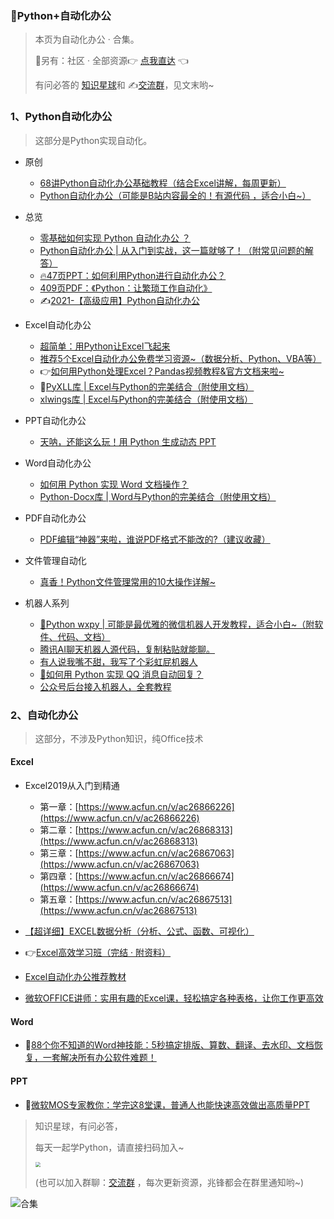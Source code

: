 ### 📱Python+自动化办公



> 本页为自动化办公 · 合集。
>
> 🎯另有：社区 · 全部资源👉 [点我直达](https://blog.csdn.net/weixin_42321517/article/details/113122547) 👈
>
> 有问必答的 [知识星球](https://mp.weixin.qq.com/s/PXNVFNsjAOgCmQ6QGalJPw)和 ✍️[交流群](https://mp.weixin.qq.com/s/oLSUxE1RwTFK5iJFb-jFgQ)，见文末哟~



### 1、Python自动化办公

> 这部分是Python实现自动化。

- 原创
  - [68讲Python自动化办公基础教程（结合Excel讲解，每周更新）](https://mp.weixin.qq.com/s/yOPqYtbfNzlraq0cj4OnRQ)
  - [Python自动化办公（可能是B站内容最全的！有源代码 ，适合小白~）](https://www.bilibili.com/video/BV1y54y1i78U)
- 总览
  - [零基础如何实现 Python 自动化办公 ？](https://mp.weixin.qq.com/s/mnwJhE8L6eoiKPpmYaHy-Q)
  - [Python自动化办公 | 从入门到实战，这一篇就够了！（附常见问题的解答）](https://www.bilibili.com/read/cv10304914)
  - [🔥47页PPT：如何利用Python进行自动化办公？](http://mp.weixin.qq.com/s?__biz=MzI2Nzg5MjgyNg==&mid=2247486340&idx=1&sn=87ee2c4a6743c1181b945e496a87a6a1&chksm=eaf6aab1dd8123a7c27b79eb95a7bd1531dc77b7e620298a6a021cbd6bc00d48da05c769c5c6&scene=21#wechat_redirect)
  - [409页PDF：《Python：让繁琐工作自动化》](http://mp.weixin.qq.com/s?__biz=MzUzNTc5NjA4NQ==&mid=2247489546&idx=2&sn=982fe411a8e185b28f8e5ad8c600e140&chksm=fa815810cdf6d1067d65e6a7563f44072d79cbaa5e37346b537b34e4c9883fca31d1912d662b&scene=21#wechat_redirect)
  - ✍[2021-【高级应用】Python自动化办公](https://www.bilibili.com/video/BV1Ty4y1D7wZ)



- Excel自动化办公

  - [超简单：用Python让Excel飞起来](https://mp.weixin.qq.com/s/2ftJGR-iQx3IbbuyGOvMMg)
  - [推荐5个Excel自动化办公免费学习资源~（数据分析、Python、VBA等）](https://mp.weixin.qq.com/s/AsMD-SiMjDe6U5JO06qz0Q)
  - 👉[如何用Python处理Excel？Pandas视频教程&官方文档来啦~](https://mp.weixin.qq.com/s/v8GdZ1YpVSy-bwRZyo2n1g)
  - 🚀[PyXLL库 | Excel与Python的完美结合（附使用文档）](http://mp.weixin.qq.com/s?__biz=MzI2Nzg5MjgyNg==&mid=2247491168&idx=2&sn=ba626fa25c31aac4257ff9080a791329&chksm=eaf6bf55dd813643164738d901a5658fe2c483cbc6dad6aed2fecae02530decb98078f3be801&scene=21#wechat_redirect)
  - [xlwings库 | Excel与Python的完美结合（附使用文档）](https://mp.weixin.qq.com/s/2_qNnsPK6fjEAUu3jf-NFA)



- PPT自动化办公
  - [天呐，还能这么玩！用 Python 生成动态 PPT](http://mp.weixin.qq.com/s?__biz=MzI2Nzg5MjgyNg==&mid=2247489830&idx=2&sn=75b5db515ff42d5d8782abad5b82f739&chksm=eaf6b813dd81310529da0fe1910b479d2e93baac999d994c14fab637e1fbcff0c8984c72506e#rd)



- Word自动化办公
  - [如何用 Python 实现 Word 文档操作？](https://mp.weixin.qq.com/s/Tb0U0qX8D2bFK714_t6Q9w)
  - [Python-Docx库 | Word与Python的完美结合（附使用文档）](http://mp.weixin.qq.com/s?__biz=MzI2Nzg5MjgyNg==&mid=2247491631&idx=1&sn=c169f107acfb03b2f37661a4b6f50587&chksm=eaf5411add82c80c59af213553db3020d0b5a439b84dcb21086258a6a9b2de2719df0390e32a&scene=21#wechat_redirect)



- PDF自动化办公
  - [PDF编辑“神器”来啦，谁说PDF格式不能改的?（建议收藏）](https://mp.weixin.qq.com/s/IsBRwdLA6tdeXXOnvRI5OA)



- 文件管理自动化
  - [真香！Python文件管理常用的10大操作详解~](https://mp.weixin.qq.com/s/ndaJfhPeN4XCneinWDIgCQ)



- 机器人系列
  - [💌Python wxpy | 可能是最优雅的微信机器人开发教程，适合小白~（附软件、代码、文档）](http://mp.weixin.qq.com/s?__biz=MzI2Nzg5MjgyNg==&mid=2247489466&idx=1&sn=a1d8ef5742d3fbbeea13b5f8eea1df15&chksm=eaf6b68fdd813f9974ef2d060da0eae9ebaf52871bc1406e89650bbd518eeba684bf2b9292d5&scene=21#wechat_redirect)
  - [腾讯AI聊天机器人源代码，复制粘贴就能聊。](http://mp.weixin.qq.com/s?__biz=MzUzNTc5NjA4NQ==&mid=2247487189&idx=2&sn=ad1f042db1b1a68823058bff76803ae7&chksm=fa814ecfcdf6c7d94031257f1ad64d57c99997bbb1365ce33c31ba0d8da2d54ee73a3989246e&scene=21#wechat_redirect)
  - [有人说我嘴不甜，我写了个彩虹屁机器人](http://mp.weixin.qq.com/s?__biz=MzUzNTc5NjA4NQ==&mid=2247484419&idx=1&sn=963f734f9b2970377a95e1fbeec26b04&chksm=fa814419cdf6cd0fccc47b63caf451032ed4dd7f3cfa7e3deee6a237a68539f76b33592d5610&scene=21#wechat_redirect)
  - [🐧如何用 Python 实现 QQ 消息自动回复？](http://mp.weixin.qq.com/s?__biz=MzUzNTc5NjA4NQ==&mid=2247489709&idx=1&sn=2b965259e1311ecf809582f62242c273&chksm=fa8158b7cdf6d1a173f5961feb88fc5b2867e0a0bf9dc26cfa8de06a5ac39381aad214b5280e&scene=21#wechat_redirect)
  - [公众号后台接入机器人，全套教程](https://mp.weixin.qq.com/mp/appmsgalbum?__biz=MzUzNTc5NjA4NQ==&action=getalbum&album_id=1378758658603057154#wechat_redirect)



### 2、自动化办公

> 这部分，不涉及Python知识，纯Office技术



#### Excel

- Excel2019从入门到精通
  - 第一章：[https://www.acfun.cn/v/ac26866226](https://www.acfun.cn/v/ac26866226)
  - 第二章：[https://www.acfun.cn/v/ac26868313](https://www.acfun.cn/v/ac26868313)
  - 第三章：[https://www.acfun.cn/v/ac26867063](https://www.acfun.cn/v/ac26867063)
  - 第四章：[https://www.acfun.cn/v/ac26866674](https://www.acfun.cn/v/ac26866674)
  - 第五章：[https://www.acfun.cn/v/ac26867513](https://www.acfun.cn/v/ac26867513)

- [【超详细】EXCEL数据分析（分析、公式、函数、可视化）](https://www.bilibili.com/video/BV195411t7vN)

- 👉[Excel高效学习班（完结 · 附资料）](https://www.acfun.cn/v/ac21081575)

- [Excel自动化办公推荐教材](https://gitee.com/zhaofeng092/python_auto_office/blob/master/B%E7%AB%99/%E3%80%90%E8%B6%85%E8%AF%A6%E7%BB%86%E3%80%91EXCEL%E6%95%B0%E6%8D%AE%E5%88%86%E6%9E%90/book.md)

- [微软OFFICE讲师：实用有趣的Excel课，轻松搞定各种表格，让你工作更高效](http://www.urlort.cn/2TcG46)



#### Word

- 🍭[88个你不知道的Word神技能：5秒搞定排版、算数、翻译、去水印、文档恢复，一套解决所有办公软件难题！](http://www.urlort.cn/2INdQ9)



#### PPT

- 🍓[微软MOS专家教你：学完这8堂课，普通人也能快速高效做出高质量PPT](http://www.urlort.cn/2TcFXb)







> 知识星球，有问必答，
>
> 每天一起学Python，请直接扫码加入~
>
> <img src="https://img-blog.csdnimg.cn/202101061325384.jpg?x-oss-process=image/watermark,type_ZmFuZ3poZW5naGVpdGk,shadow_10,text_aHR0cHM6Ly9ibG9nLmNzZG4ubmV0L3dlaXhpbl80MjMyMTUxNw==,size_16,color_FFFFFF,t_70#pic_center" style="zoom: 50%;" />
>
> (也可以加入群聊：[交流群](https://mp.weixin.qq.com/s/CadAaJUTUlXmTxJAjFUfPQ) ，每次更新资源，兆锋都会在群里通知哟~)





![合集](https://img-blog.csdnimg.cn/20210303170458567.jpg?x-oss-process=image/watermark,type_ZmFuZ3poZW5naGVpdGk,shadow_10,text_aHR0cHM6Ly9ibG9nLmNzZG4ubmV0L3dlaXhpbl80MjMyMTUxNw==,size_16,color_FFFFFF,t_70#pic_center)